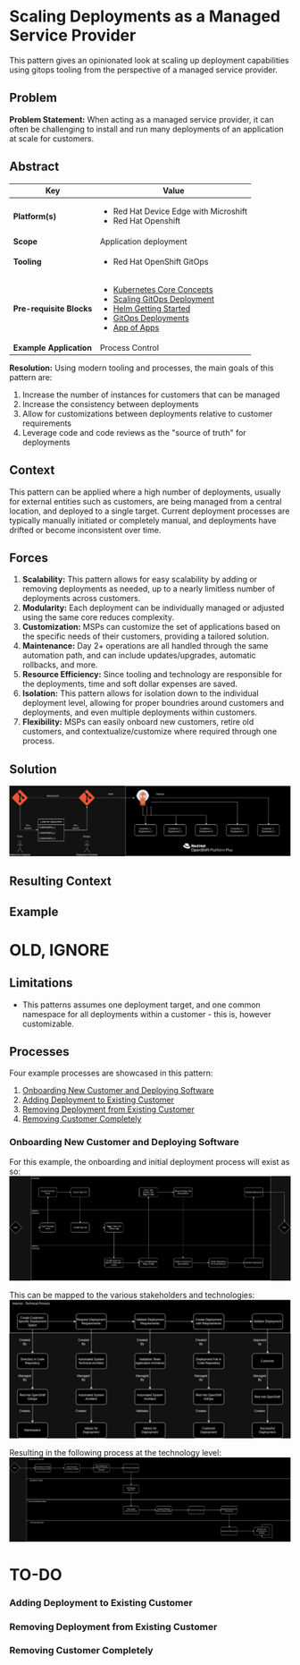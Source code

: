 # Scaling Deployments as a Managed Service Provider
This pattern gives an opinionated look at scaling up deployment capabilities using gitops tooling from the perspective of a managed service provider.

## Problem
**Problem Statement:** When acting as a managed service provider, it can often be challenging to install and run many deployments of an application at scale for customers.

## Abstract
| Key | Value |
| --- | --- |
| **Platform(s)** | <ul><li>Red Hat Device Edge with Microshift</li><li>Red Hat Openshift</li></ul> |
| **Scope** | Application deployment |
| **Tooling** | <ul><li>Red Hat OpenShift GitOps</li></ul> |
| **Pre-requisite Blocks** | <ul><li>[Kubernetes Core Concepts](../../blocks/k8s-core-concepts/README.md)</li><li>[Scaling GitOps Deployment](../scaling-gitops-deployment-k8s/README.md)</li><li>[Helm Getting Started](../helm-getting-started/README.md)</li><li>[GitOps Deployments](../gitops-deployment-k8s/README.md)</li><li>[App of Apps](../../blocks/app-of-apps/README.md)</li></ul>
| **Example Application** | Process Control |

**Resolution:** Using modern tooling and processes, the main goals of this pattern are:
1. Increase the number of instances for customers that can be managed
2. Increase the consistency between deployments
3. Allow for customizations between deployments relative to customer requirements
4. Leverage code and code reviews as the "source of truth" for deployments

## Context
This pattern can be applied where a high number of deployments, usually for external entities such as customers, are being managed from a central location, and deployed to a single target. Current deployment processes are typically manually initiated or completely manual, and deployments have drifted or become inconsistent over time.

## Forces
1. **Scalability:** This pattern allows for easy scalability by adding or removing deployments as needed, up to a nearly limitless number of deployments across customers.
2. **Modularity:** Each deployment can be individually managed or adjusted using the same core  reduces complexity.
3. **Customization:** MSPs can customize the set of applications based on the specific needs of their customers, providing a tailored solution.
4. **Maintenance:** Day 2+ operations are all handled through the same automation path, and can include updates/upgrades, automatic rollbacks, and more.
5. **Resource Efficiency:** Since tooling and technology are responsible for the deployments, time and soft dollar expenses are saved.
6. **Isolation:** This pattern allows for isolation down to the individual deployment level, allowing for proper boundries around customers and deployments, and even multiple deployments within customers.
7. **Flexibility:** MSPs can easily onboard new customers, retire old customers, and contextualize/customize where required through one process.

## Solution
![MSP Process](./.images/msp-process.png)







## Resulting Context


## Example








# OLD, IGNORE



## Limitations
- This patterns assumes one deployment target, and one common namespace for all deployments within a customer - this is, however customizable.

## Processes
Four example processes are showcased in this pattern:
1. [Onboarding New Customer and Deploying Software](#onboarding-new-customer-and-deploying-software)
2. [Adding Deployment to Existing Customer](#adding-deployment-to-existing-customer)
3. [Removing Deployment from Existing Customer](#removing-deployment-from-existing-customer)
4. [Removing Customer Completely](#removing-customer-completely)

### Onboarding New Customer and Deploying Software
For this example, the onboarding and initial deployment process will exist as so:
![Example Onboarding with Deployment Process](./.images/onboard-new-customer-with-deployment.drawio.png)

This can be mapped to the various stakeholders and technologies:
![Mapping to Stakeholders and Technology](./.images/onboard-new-customer-with-deployment-map.png)

Resulting in the following process at the technology level:
![Technical Rollout of New Customer and Deployment](./.images/onboard-new-customer-with-deployment-technical.drawio.png)

# TO-DO
### Adding Deployment to Existing Customer

### Removing Deployment from Existing Customer

### Removing Customer Completely

